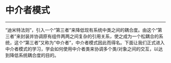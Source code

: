 # 中介者模式

---

“迪米特法则”，引入一个“第三者”来降低现有系统中类之间的耦合度。由这个“第三者”来封装并协调原有组件两两之间复杂的引用关系，使之成为一个松耦合的系统，这个“第三者”又称为“中介者”，中介者模式因此而得名。下面让我们正式进入中介者模式的学习，学会如何使用中介者类来协调多个类/对象之间的交互，以达到降低系统耦合度的目的。

